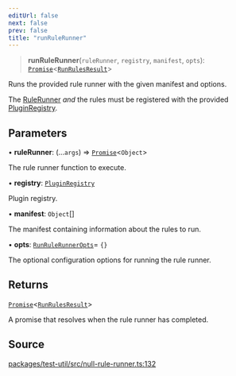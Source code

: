 ```yaml
---
editUrl: false
next: false
prev: false
title: "runRuleRunner"
---
```


> **runRuleRunner**(`ruleRunner`, `registry`, `manifest`, `opts`): [`Promise`]( https://developer.mozilla.org/docs/Web/JavaScript/Reference/Global_Objects/Promise )\<[`RunRulesResult`](/api/midnight-smoker/midnight-smoker/rule-runner/type-aliases/runrulesresult/)\>

Runs the provided rule runner with the given manifest and options.

The [RuleRunner](/api/midnight-smoker/midnight-smoker/rule-runner/type-aliases/rulerunner/) _and_ the rules must be registered with the provided
[PluginRegistry](/api/midnight-smoker/midnight-smoker/classes/pluginregistry/).

## Parameters

• **ruleRunner**: (...`args`) => [`Promise`]( https://developer.mozilla.org/docs/Web/JavaScript/Reference/Global_Objects/Promise )\<`Object`\>

The rule runner function to execute.

• **registry**: [`PluginRegistry`](/api/midnight-smoker/midnight-smoker/classes/pluginregistry/)

Plugin registry.

• **manifest**: `Object`[]

The manifest containing information about the rules to run.

• **opts**: [`RunRuleRunnerOpts`](/api/midnight-smoker/test-util/null-rule-runner/interfaces/runrulerunneropts/)= `{}`

The optional configuration options for running the rule runner.

## Returns

[`Promise`]( https://developer.mozilla.org/docs/Web/JavaScript/Reference/Global_Objects/Promise )\<[`RunRulesResult`](/api/midnight-smoker/midnight-smoker/rule-runner/type-aliases/runrulesresult/)\>

A promise that resolves when the rule runner has completed.

## Source

[packages/test-util/src/null-rule-runner.ts:132](https://github.com/boneskull/midnight-smoker/blob/417858b/packages/test-util/src/null-rule-runner.ts#L132)
